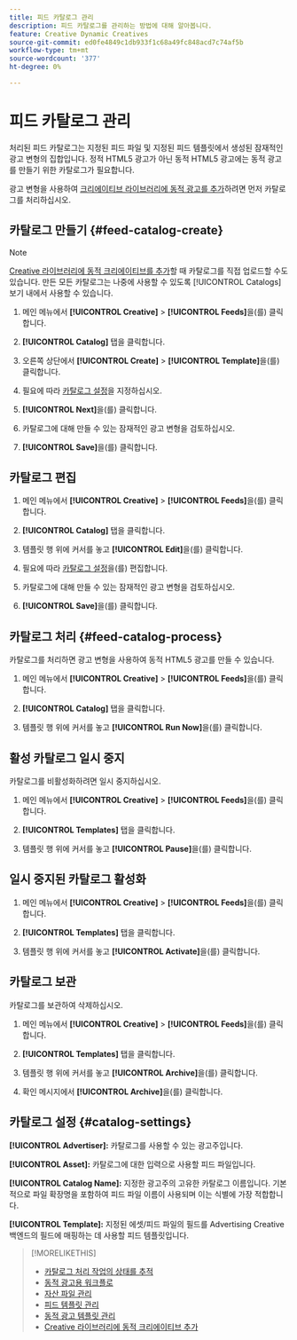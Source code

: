 ```yaml
---
title: 피드 카탈로그 관리
description: 피드 카탈로그를 관리하는 방법에 대해 알아봅니다.
feature: Creative Dynamic Creatives
source-git-commit: ed0fe4849c1db933f1c68a49fc848acd7c74af5b
workflow-type: tm+mt
source-wordcount: '377'
ht-degree: 0%

---
```


# 피드 카탈로그 관리

처리된 피드 카탈로그는 지정된 피드 파일 및 지정된 피드 템플릿에서 생성된 잠재적인 광고 변형의 집합입니다. 정적 HTML5 광고가 아닌 동적 HTML5 광고에는 동적 광고를 만들기 위한 카탈로그가 필요합니다.

광고 변형을 사용하여 [크리에이티브 라이브러리에 동적 광고를 추가](/help/creative/creative-libraries/creative-add-dynamic.md)하려면 먼저 카탈로그를 처리하십시오.

## 카탈로그 만들기 {#feed-catalog-create}

>[!NOTE]
>
>[Creative 라이브러리에 동적 크리에이티브를 추가](/help/creative/creative-libraries/creative-add-dynamic.md)할 때 카탈로그를 직접 업로드할 수도 있습니다. 만든 모든 카탈로그는 나중에 사용할 수 있도록 [!UICONTROL Catalogs] 보기 내에서 사용할 수 있습니다.

1. 메인 메뉴에서 **[!UICONTROL Creative]** > **[!UICONTROL Feeds]**&#x200B;을(를) 클릭합니다.

1. **[!UICONTROL Catalog]** 탭을 클릭합니다.

1. 오른쪽 상단에서 **[!UICONTROL Create]** > **[!UICONTROL Template]**&#x200B;을(를) 클릭합니다.

1. 필요에 따라 [카탈로그 설정](#catalog-settings)을 지정하십시오.

1. **[!UICONTROL Next]**&#x200B;을(를) 클릭합니다.

1. 카탈로그에 대해 만들 수 있는 잠재적인 광고 변형을 검토하십시오.

1. **[!UICONTROL Save]**&#x200B;을(를) 클릭합니다.

## 카탈로그 편집

1. 메인 메뉴에서 **[!UICONTROL Creative]** > **[!UICONTROL Feeds]**&#x200B;을(를) 클릭합니다.

1. **[!UICONTROL Catalog]** 탭을 클릭합니다.

1. 템플릿 행 위에 커서를 놓고 **[!UICONTROL Edit]**&#x200B;을(를) 클릭합니다.

1. 필요에 따라 [카탈로그 설정](#catalog-settings)을(를) 편집합니다.

1. 카탈로그에 대해 만들 수 있는 잠재적인 광고 변형을 검토하십시오.

1. **[!UICONTROL Save]**&#x200B;을(를) 클릭합니다.

## 카탈로그 처리 {#feed-catalog-process}

카탈로그를 처리하면 광고 변형을 사용하여 동적 HTML5 광고를 만들 수 있습니다.

1. 메인 메뉴에서 **[!UICONTROL Creative]** > **[!UICONTROL Feeds]**&#x200B;을(를) 클릭합니다.

1. **[!UICONTROL Catalog]** 탭을 클릭합니다.

1. 템플릿 행 위에 커서를 놓고 **[!UICONTROL Run Now]**&#x200B;을(를) 클릭합니다.

## 활성 카탈로그 일시 중지

카탈로그를 비활성화하려면 일시 중지하십시오.<!-- Can you Activate it again? -->

1. 메인 메뉴에서 **[!UICONTROL Creative]** > **[!UICONTROL Feeds]**&#x200B;을(를) 클릭합니다.

1. **[!UICONTROL Templates]** 탭을 클릭합니다.

1. 템플릿 행 위에 커서를 놓고 **[!UICONTROL Pause]**&#x200B;을(를) 클릭합니다.

<!-- Verify if this is available:  1. In the confirmation message, click **[!UICONTROL Pause]**. -->

## 일시 중지된 카탈로그 활성화

<!-- Verify if this is available. -->

1. 메인 메뉴에서 **[!UICONTROL Creative]** > **[!UICONTROL Feeds]**&#x200B;을(를) 클릭합니다.

1. **[!UICONTROL Templates]** 탭을 클릭합니다.

1. 템플릿 행 위에 커서를 놓고 **[!UICONTROL Activate]**&#x200B;을(를) 클릭합니다.

## 카탈로그 보관

카탈로그를 보관하여 삭제하십시오.

1. 메인 메뉴에서 **[!UICONTROL Creative]** > **[!UICONTROL Feeds]**&#x200B;을(를) 클릭합니다.

1. **[!UICONTROL Templates]** 탭을 클릭합니다.

1. 템플릿 행 위에 커서를 놓고 **[!UICONTROL Archive]**&#x200B;을(를) 클릭합니다.

1. 확인 메시지에서 **[!UICONTROL Archive]**&#x200B;을(를) 클릭합니다.

## 카탈로그 설정 {#catalog-settings}

**[!UICONTROL Advertiser]:** 카탈로그를 사용할 수 있는 광고주입니다.

**[!UICONTROL Asset]:** 카탈로그에 대한 입력으로 사용할 피드 파일입니다.

**[!UICONTROL Catalog Name]:** 지정한 광고주의 고유한 카탈로그 이름입니다. 기본적으로 파일 확장명을 포함하여 피드 파일 이름이 사용되며 이는 식별에 가장 적합합니다.<!-- must it have a file extension? -->

**[!UICONTROL Template]:** 지정된 에셋/피드 파일의 필드를 Advertising Creative 백엔드의 필드에 매핑하는 데 사용할 피드 템플릿입니다.

>[!MORELIKETHIS]
>
>* [카탈로그 처리 작업의 상태를 추적](/help/creative/feeds/job-status-track.md)
>* [동적 광고용 워크플로](/help/creative/introduction/workflow-dynamic-ads.md)
>* [자산 파일 관리](/help/creative/feeds/asset-manage.md)
>* [피드 템플릿 관리](/help/creative/feeds/feed-template-manage.md)
>* [동적 광고 템플릿 관리](/help/creative/ad-templates/ad-template-manage.md)
>* [Creative 라이브러리에 동적 크리에이티브 추가](/help/creative/creative-libraries/creative-add-dynamic.md)
